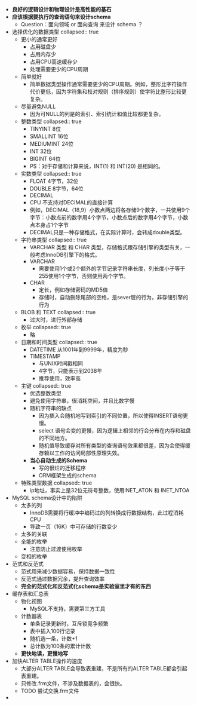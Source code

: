 - **良好的逻辑设计和物理设计是高性能的基石**
- **应该根据要执行的查询语句来设计schema**
	- Question：面向领域 or 面向查询 来设计 schema ？
- 选择优化的数据类型
  collapsed:: true
	- 更小的通常更好
		- 占用磁盘少
		- 占用内存少
		- 占用CPU高速缓存少
		- 处理需要更少的CPU周期
	- 简单就好
		- 简单数据类型操作通常需要更少的CPU周期。例如，整形比字符操作代价更低，因为字符集和校对规则（排序规则）使字符比整形比较更复杂。
	- 尽量避免NULL
		- 因为可NULL的列是的索引、索引统计和值比较都更复杂。
	- 整数类型
	  collapsed:: true
		- TINYINT 8位
		- SMALLINT 16位
		- MEDIUMINT 24位
		- INT 32位
		- BIGINT 64位
		- PS：对于存储和计算来说，INT(1) 和 INT(20) 是相同的。
	- 实数类型
	  collapsed:: true
		- FLOAT 4字节，32位
		- DOUBLE 8字节，64位
		- DECIMAL
		- CPU 不支持对DECIMAL的直接计算
		- 例如，DECIMAL（18,9）小数点两边将各存储9个数字，一共使用9个字节：小数点前的数字用4个字节，小数点后的数字用4个字节，小数点本身占1个字节
		- DECIMAL只是一种存储格式，在实际计算时，会转成double类型。
	- 字符串类型
	  collapsed:: true
		- VARCHAR 类型 和 CHAR 类型，存储格式跟存储引擎的类型有关，一般考虑InnoDB引擎下的格式。
		- VARCHAR
			- 需要使用1个或2个额外的字节记录字符串长度，列长度小于等于255使用1个字节，否则使用两个字节。
		- CHAR
			- 定长，例如存储密码的MD5值
			- 存储时，自动删除尾部的空格，是sever层的行为，非存储引擎的行为
	- BLOB 和 TEXT
	  collapsed:: true
		- 过大时，进行外部存储
	- 枚举
	  collapsed:: true
		- 略
	- 日期和时间类型
	  collapsed:: true
		- DATETIME 从1001年到9999年，精度为秒
		- TIMESTAMP
			- 与UNIX时间戳相同
			- 4字节，只能表示到2038年
			- 推荐使用，效率高
	- 主键
	  collapsed:: true
		- 优选整数类型
		- 避免使用字符串，很消耗空间，并且比数字慢
		- 随机字符串的缺点
			- 因为插入会随机地写到索引的不同位置，所以使得INSERT语句更慢。
			- select 语句会变的更慢，因为逻辑上相邻的行会分布在内存和磁盘的不同地方。
			- 随机值导致缓存对所有类型的查询语句效果都很差，因为会使得缓存赖以工作的访问局部性原理失效。
		- **当心自动生成的Schema**
			- 写的很烂的迁移程序
			- ORM框架生成的schema
	- 特殊类型数据
	  collapsed:: true
		- ip地址，事实上是32位无符号整数，使用INET_ATON 和 INET_NTOA
- MySQL schema设计中的陷阱
	- 太多的列
		- InnoDB需要将行缓冲中编码过的列转换成行数据结构，此过程消耗CPU
		- 导致一页（16K）中可存储的行数变少
	- 太多的关联
	- 全能的枚举
		- 注意防止过渡使用枚举
	- 变相的枚举
- 范式和反范式
	- 范式用来减少数据容易，保持数据一致性
	- 反范式通过数据冗余，提升查询效率
	- **完全的范式化和反范式化schema是实验室里才有的东西**
- 缓存表和汇总表
	- 物化视图
		- MySQL不支持，需要第三方工具
	- 计数器表
		- 单条记录更新时，互斥锁竞争频繁
		- 表中插入100行记录
		- 随机选一条，计数+1
		- 总计数为100条的累计计数
	- **更快地读，更慢地写**
- 加快ALTER TABLE操作的速度
	- 大部分ALTER TABLE会导致表重建，不是所有的ALTER TABLE都会引起表重建。
	- 只修改.frm文件，不涉及数据表的，会很快。
	- TODO 尝试交换.frm文件
-